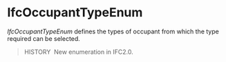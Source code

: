IfcOccupantTypeEnum
===================

_IfcOccupantTypeEnum_ defines the types of occupant from which the type required can be selected.

> HISTORY&nbsp; New enumeration in IFC2.0.
